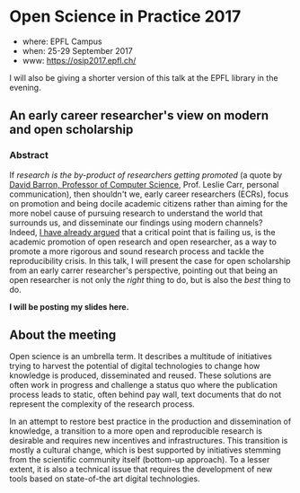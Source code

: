 
# Open Science in Practice 2017

- where: EPFL Campus
- when: 25-29 September 2017
- www: https://osip2017.epfl.ch/

I will also be giving a shorter version of this talk at the EPFL
library in the evening.

## An early career researcher's view on modern and open scholarship

### Abstract

If *research is the by-product of researchers getting promoted* (a
quote
by
[David Barron, Professor of Computer Science](https://en.wikipedia.org/wiki/David_W._Barron),
Prof. Leslie Carr, personal communication), then shouldn't we, early
career researchers (ECRs), focus on promotion and being docile
academic citizens rather than aiming for the more nobel cause of
pursuing research to understand the world that surrounds us, and
disseminate our findings using modern channels?
Indeed,
[I have already argued](https://lgatto.github.io/open-research-project/) that
a critical point that is failing us, is the academic promotion of open
research and open researcher, as a way to promote a more rigorous and
sound research process and tackle the reproducibility crisis. In this
talk, I will present the case for open scholarship from an early
carrer researcher's perspective, pointing out that being an open
researcher is not only the *right* thing to do, but is also the *best*
thing to do.




**I will be posting my slides here.**

## About the meeting

Open science is an umbrella term. It describes a multitude of
initiatives trying to harvest the potential of digital technologies to
change how knowledge is produced, disseminated and reused. These
solutions are often work in progress and challenge a status quo where
the publication process leads to static, often behind pay wall, text
documents that do not represent the complexity of the research
process.

In an attempt to restore best practice in the production and
dissemination of knowledge, a transition to a more open and
reproducible research is desirable and requires new incentives and
infrastructures. This transition is mostly a cultural change, which is
best supported by initiatives stemming from the scientific community
itself (bottom-up approach). To a lesser extent, it is also a
technical issue that requires the development of new tools based on
state-of-the art digital technologies.

